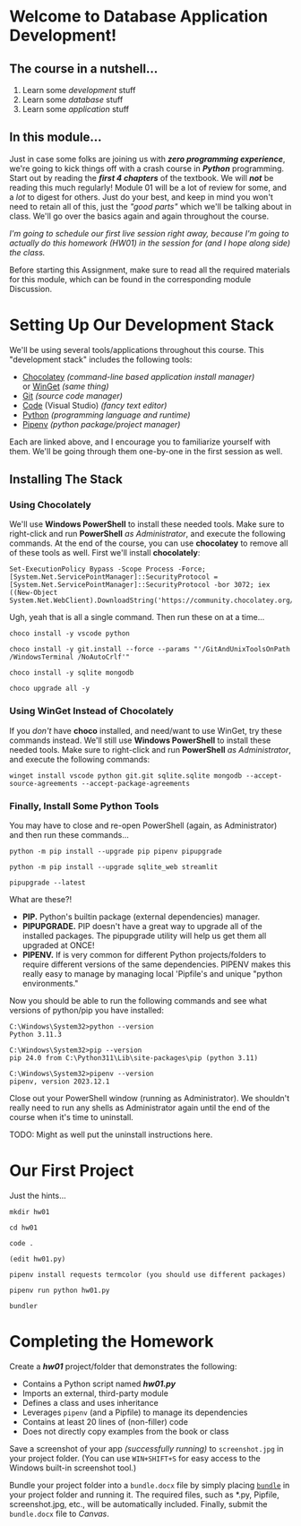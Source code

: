 # Welcome to Database Application Development!

## The course in a nutshell...

1. Learn some _development_ stuff
2. Learn some _database_ stuff
3. Learn some _application_ stuff

## In this module...

Just in case some folks are joining us with **_zero programming experience_**, we're going to kick things off with a crash course in **_Python_** programming. Start out by reading the **_first 4 chapters_** of the textbook. We will **_not_** be reading this much regularly! Module 01 will be a lot of review for some, and a _lot_ to digest for others. Just do your best, and keep in mind you won't need to retain all of this, just the _"good parts"_ which we'll be talking about in class. We'll go over the basics again and again throughout the course.

_I'm going to schedule our first live session right away, because I'm going to actually do this homework (HW01) in the session for (and I hope along side) the class._

Before starting this Assignment, make sure to read all the required materials for this module, which can be found in the corresponding module Discussion.

# Setting Up Our Development Stack

We'll be using several tools/applications throughout this course. This "development stack" includes the following tools:

- [Chocolatey](https://chocolatey.org/) _(command-line based application install manager)_<br>
  or [WinGet](https://learn.microsoft.com/en-us/windows/package-manager/winget/) _(same thing)_
- [Git](https://git-scm.com/) _(source code manager)_
- [Code](https://code.visualstudio.com/) (Visual Studio) _(fancy text editor)_
- [Python](https://www.python.org/) _(programming language and runtime)_
- [Pipenv](https://github.com/pypa/pipenv) _(python package/project manager)_

Each are linked above, and I encourage you to familiarize yourself with them. We'll be going through them one-by-one in the first session as well.

## Installing The Stack

### Using Chocolately

We'll use **Windows PowerShell** to install these needed tools. Make sure to right-click and run **PowerShell** _as Administrator_, and execute the following commands. At the end of the course, you can use **chocolatey** to remove all of these tools as well. First we'll install **chocolately**:

    Set-ExecutionPolicy Bypass -Scope Process -Force; [System.Net.ServicePointManager]::SecurityProtocol = [System.Net.ServicePointManager]::SecurityProtocol -bor 3072; iex ((New-Object System.Net.WebClient).DownloadString('https://community.chocolatey.org/install.ps1'))

Ugh, yeah that is all a single command. Then run these on at a time...

    choco install -y vscode python

>

    choco install -y git.install --force --params "'/GitAndUnixToolsOnPath /WindowsTerminal /NoAutoCrlf'"

>

    choco install -y sqlite mongodb

>

    choco upgrade all -y

### Using WinGet Instead of Chocolately

If you _don't_ have **choco** installed, and need/want to use WinGet, try these commands instead. We'll still use **Windows PowerShell** to install these needed tools. Make sure to right-click and run **PowerShell** _as Administrator_, and execute the following commands:

    winget install vscode python git.git sqlite.sqlite mongodb --accept-source-agreements --accept-package-agreements

### Finally, Install Some Python Tools

You may have to close and re-open PowerShell (again, as Administrator) and then run these commands...

    python -m pip install --upgrade pip pipenv pipupgrade

>

    python -m pip install --upgrade sqlite_web streamlit

>

    pipupgrade --latest

What are these?!

- **PIP.** Python's builtin package (external dependencies) manager.
- **PIPUPGRADE.** PIP doesn't have a great way to upgrade all of the installed packages. The pipupgrade utility will help us get them all upgraded at ONCE!
- **PIPENV.** If is very common for different Python projects/folders to require different versions of the same dependencies. PIPENV makes this really easy to manage by managing local 'Pipfile's and unique "python environments."

Now you should be able to run the following commands and see what versions of python/pip you have installed:

    C:\Windows\System32>python --version
    Python 3.11.3
    
    C:\Windows\System32>pip --version
    pip 24.0 from C:\Python311\Lib\site-packages\pip (python 3.11)
    
    C:\Windows\System32>pipenv --version
    pipenv, version 2023.12.1

Close out your PowerShell window (running as Administrator). We shouldn't really need to run any shells as Administrator again until the end of the course when it's time to uninstall.

TODO: Might as well put the uninstall instructions here.

# Our First Project

Just the hints...

    mkdir hw01

>

    cd hw01

>

    code .

>

    (edit hw01.py)

>

    pipenv install requests termcolor (you should use different packages)

>

    pipenv run python hw01.py

>

    bundler

# Completing the Homework

Create a **_hw01_** project/folder that demonstrates the following:

- Contains a Python script named **_hw01.py_**
- Imports an external, third-party module
- Defines a class and uses inheritance
- Leverages `pipenv` (and a Pipfile) to manage its dependencies
- Contains at least 20 lines of (non-filler) code
- Does not directly copy examples from the book or class

Save a screenshot of your app _(successfully running)_ to `screenshot.jpg` in your project folder. (You can use `WIN+SHIFT+S` for easy access to the Windows built-in screenshot tool.)

Bundle your project folder into a `bundle.docx` file by simply placing [`bundle`](https://github.com/seansbox/pybundler/raw/main/bundle.exe) in your project folder and running it. The required files, such as \*.py, Pipfile, screenshot.jpg, etc., will be automatically included. Finally, submit the `bundle.docx` file to _Canvas_.
